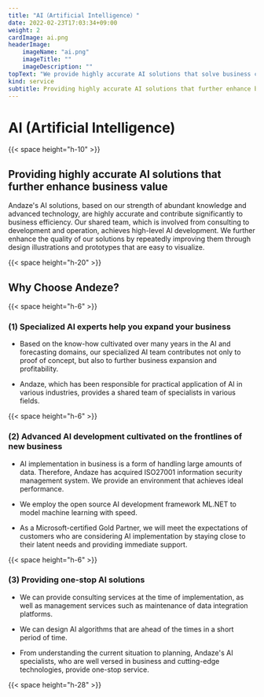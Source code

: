 ```yaml
---
title: "AI（Artificial Intelligence）"
date: 2022-02-23T17:03:34+09:00
weight: 2
cardImage: ai.png
headerImage:
    imageName: "ai.png"
    imageTitle: ""
    imageDescription: ""
topText: "We provide highly accurate AI solutions that solve business challenges and further enhance business value."
kind: service
subtitle: Providing highly accurate AI solutions that further enhance business value
---
```


# AI (Artificial Intelligence)

{{< space height="h-10" >}}

## Providing highly accurate AI solutions that further enhance business value   

Andaze's AI solutions, based on our strength of abundant knowledge and advanced technology, are highly accurate and contribute significantly to business efficiency. Our shared team, which is involved from consulting to development and operation, achieves high-level AI development. We further enhance the quality of our solutions by repeatedly improving them through design illustrations and prototypes that are easy to visualize.

{{< space height="h-20" >}}

## Why Choose Andeze? 

{{< space height="h-6" >}}

### (1) Specialized AI experts help you expand your business

* Based on the know-how cultivated over many years in the AI and forecasting domains, our specialized AI team contributes not only to proof of concept, but also to further business expansion and profitability.

* Andaze, which has been responsible for practical application of AI in various industries, provides a shared team of specialists in various fields.

{{< space height="h-6" >}}

### (2) Advanced AI development cultivated on the frontlines of new business

* AI implementation in business is a form of handling large amounts of data. Therefore, Andaze has acquired ISO27001 information security management system. We provide an environment that achieves ideal performance.

* We employ the open source AI development framework ML.NET to model machine learning with speed.

* As a Microsoft-certified Gold Partner, we will meet the expectations of customers who are considering AI implementation by staying close to their latent needs and providing immediate support.

{{< space height="h-6" >}}

### (3) Providing one-stop AI solutions
* We can provide consulting services at the time of implementation, as well as management services such as maintenance of data integration platforms.

* We can design AI algorithms that are ahead of the times in a short period of time.

* From understanding the current situation to planning, Andaze's AI specialists, who are well versed in business and cutting-edge technologies, provide one-stop service.

{{< space height="h-28" >}}
